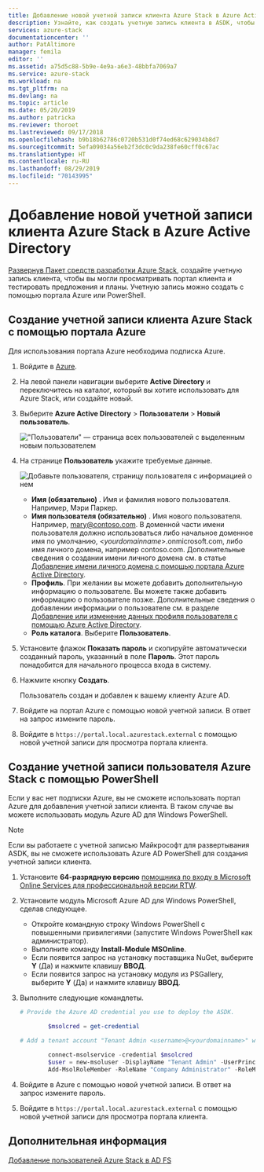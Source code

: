 ```yaml
---
title: Добавление новой учетной записи клиента Azure Stack в Azure Active Directory | Документация Майкрософт
description: Узнайте, как создать учетную запись клиента в ASDK, чтобы иметь возможность просматривать портал клиента.
services: azure-stack
documentationcenter: ''
author: PatAltimore
manager: femila
editor: ''
ms.assetid: a75d5c88-5b9e-4e9a-a6e3-48bbfa7069a7
ms.service: azure-stack
ms.workload: na
ms.tgt_pltfrm: na
ms.devlang: na
ms.topic: article
ms.date: 05/20/2019
ms.author: patricka
ms.reviewer: thoroet
ms.lastreviewed: 09/17/2018
ms.openlocfilehash: b9b18b62786c0720b531d0f74ed68c629034b8d7
ms.sourcegitcommit: 5efa09034a56eb2f3dc0c9da238fe60cff0c67ac
ms.translationtype: HT
ms.contentlocale: ru-RU
ms.lasthandoff: 08/29/2019
ms.locfileid: "70143995"
---
```

# <a name="add-a-new-azure-stack-tenant-account-in-azure-active-directory"></a>Добавление новой учетной записи клиента Azure Stack в Azure Active Directory


[Развернув Пакет средств разработки Azure Stack](../asdk/asdk-install.md), создайте учетную запись клиента, чтобы вы могли просматривать портал клиента и тестировать предложения и планы. Учетную запись можно создать с помощью портала Azure или PowerShell.



## <a name="create-an-azure-stack-tenant-account-by-using-the-azure-portal"></a>Создание учетной записи клиента Azure Stack с помощью портала Azure

Для использования портала Azure необходима подписка Azure.

1. Войдите в [Azure](https://portal.azure.com).
2. На левой панели навигации выберите **Active Directory** и переключитесь на каталог, который вы хотите использовать для Azure Stack, или создайте новый.
3. Выберите **Azure Active Directory** > **Пользователи** > **Новый пользователь**.

    !["Пользователи" — страница всех пользователей с выделенным новым пользователем](media/azure-stack-add-new-user-aad/new-user-all-users.png)

4. На странице **Пользователь** укажите требуемые данные.

    ![Добавьте пользователя, страницу пользователя с информацией о нем](media/azure-stack-add-new-user-aad/new-user-user.png)

   - **Имя (обязательно)** . Имя и фамилия нового пользователя. Например, Мэри Паркер.
   - **Имя пользователя (обязательно)** . Имя нового пользователя. Например, mary@contoso.com.
       В доменной части имени пользователя должно использоваться либо начальное доменное имя по умолчанию, <_yourdomainname_>.onmicrosoft.com, либо имя личного домена, например contoso.com. Дополнительные сведения о создании имени личного домена см. в статье [Добавление имени личного домена с помощью портала Azure Active Directory](/azure/active-directory/fundamentals/add-custom-domain).
   - **Профиль**. При желании вы можете добавить дополнительную информацию о пользователе. Вы можете также добавить информацию о пользователе позже. Дополнительные сведения о добавлении информации о пользователе см. в разделе [Добавление или изменение данных профиля пользователя с помощью Azure Active Directory](/azure/active-directory/fundamentals/active-directory-users-profile-azure-portal).
   - **Роль каталога**. Выберите **Пользователь**.

5. Установите флажок **Показать пароль** и скопируйте автоматически созданный пароль, указанный в поле **Пароль**. Этот пароль понадобится для начального процесса входа в систему.

6. Нажмите кнопку **Создать**.

    Пользователь создан и добавлен к вашему клиенту Azure AD.

7. Войдите на портал Azure с помощью новой учетной записи. В ответ на запрос измените пароль.
8. Войдите в `https://portal.local.azurestack.external` с помощью новой учетной записи для просмотра портала клиента.

## <a name="create-an-azure-stack-user-account-using-powershell"></a>Создание учетной записи пользователя Azure Stack с помощью PowerShell

Если у вас нет подписки Azure, вы не сможете использовать портал Azure для добавления учетной записи клиента. В таком случае вы можете использовать модуль Azure AD для Windows PowerShell.

> [!NOTE]
> Если вы работаете с учетной записью Майкрософт для развертывания ASDK, вы не сможете использовать Azure AD PowerShell для создания учетной записи клиента.

1. Установите **64-разрядную версию** [помощника по входу в Microsoft Online Services для профессиональной версии RTW](https://go.microsoft.com/fwlink/p/?LinkId=286152).

2. Установите модуль Microsoft Azure AD для Windows PowerShell, сделав следующее.

    - Откройте командную строку Windows PowerShell с повышенными привилегиями (запустите Windows PowerShell как администратор).
    - Выполните команду **Install-Module MSOnline**.
    - Если появится запрос на установку поставщика NuGet, выберите **Y** (Да) и нажмите клавишу **ВВОД**.
    - Если появится запрос на установку модуля из PSGallery, выберите **Y** (Да) и нажмите клавишу **ВВОД**.

3. Выполните следующие командлеты.

    ```powershell
    # Provide the Azure AD credential you use to deploy the ASDK.

            $msolcred = get-credential

    # Add a tenant account "Tenant Admin <username>@<yourdomainname>" with the initial password "<password>".

            connect-msolservice -credential $msolcred
            $user = new-msoluser -DisplayName "Tenant Admin" -UserPrincipalName <username>@<yourdomainname> -Password <password>
            Add-MsolRoleMember -RoleName "Company Administrator" -RoleMemberType User -RoleMemberObjectId $user.ObjectId

    ```

1. Войдите в Azure с помощью новой учетной записи. В ответ на запрос измените пароль.
2. Войдите в `https://portal.local.azurestack.external` с помощью новой учетной записи для просмотра портала клиента.

## <a name="next-steps"></a>Дополнительная информация

[Добавление пользователей Azure Stack в AD FS](azure-stack-add-users-adfs.md)
